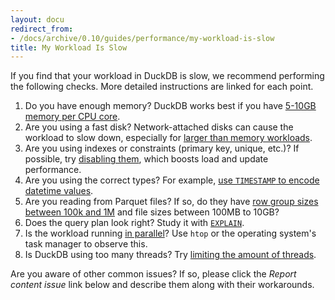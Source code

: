 ```yaml
---
layout: docu
redirect_from:
- /docs/archive/0.10/guides/performance/my-workload-is-slow
title: My Workload Is Slow
---
```


If you find that your workload in DuckDB is slow, we recommend performing the following checks. More detailed instructions are linked for each point.

1. Do you have enough memory? DuckDB works best if you have [5-10GB memory per CPU core](environment#cpu-and-memory).
1. Are you using a fast disk? Network-attached disks can cause the workload to slow down, especially for [larger than memory workloads](environment#disk).
1. Are you using indexes or constraints (primary key, unique, etc.)? If possible, try [disabling them](schema#indexing), which boosts load and update performance.
1. Are you using the correct types? For example, [use `TIMESTAMP` to encode datetime values](schema#types).
1. Are you reading from Parquet files? If so, do they have [row group sizes between 100k and 1M](file_formats#the-effect-of-row-group-sizes) and file sizes between 100MB to 10GB?
1. Does the query plan look right? Study it with [`EXPLAIN`](how_to_tune_workloads#profiling).
1. Is the workload running [in parallel](how_to_tune_workloads#paralellism)? Use `htop` or the operating system's task manager to observe this.
1. Is DuckDB using too many threads? Try [limiting the amount of threads](how_to_tune_workloads#parallelism-multi-core-processing).

Are you aware of other common issues? If so, please click the _Report content issue_ link below and describe them along with their workarounds.